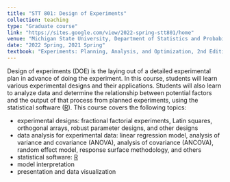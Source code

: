 ```yaml
---
title: "STT 801: Design of Experiments"
collection: teaching
type: "Graduate course"
link: "https://sites.google.com/view/2022-spring-stt801/home"
venue: "Michigan State University, Department of Statistics and Probability"
date: "2022 Spring, 2021 Spring"
textbook: "Experiments: Planning, Analysis, and Optimization, 2nd Edition"
---
```


Design of experiments (DOE) is the laying out of a detailed experimental plan in advance of doing the experiment. In this course, students will learn various experimental designs and their applications. Students will also learn to analyze data and determine the relationship between potential factors and the output of that process from planned experiments, using the statistical software ([R](https://www.r-project.org/)).
This course covers the following topics:
* experimental designs: fractional factorial experiments, Latin squares, orthogonal arrays, robust parameter designs, and other designs
* data analysis for experimental data: linear regression model, analysis of variance and covariance (ANOVA), analysis of covariance (ANCOVA), random effect model, response surface methodology, and others
* statistical software: [R](https://www.r-project.org/)
* model interpretation
* presentation and data visualization
